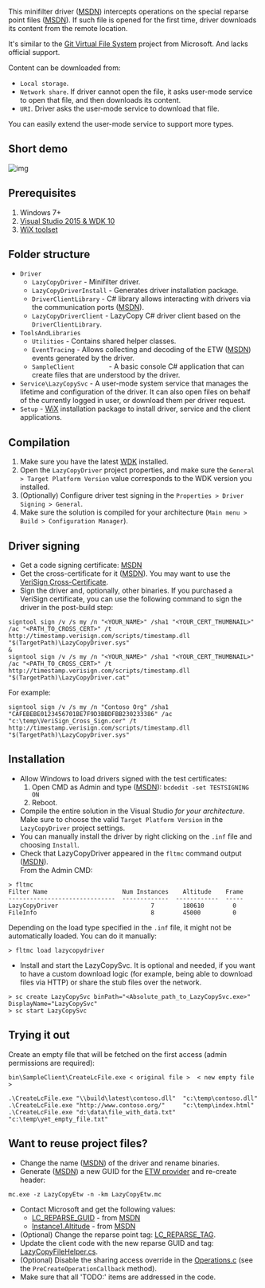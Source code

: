 This minifilter driver ([MSDN](https://msdn.microsoft.com/en-us/library/windows/hardware/ff540402%28v=vs.85%29.aspx?f=255&MSPPError=-2147217396)) intercepts operations on the special reparse point files ([MSDN](https://msdn.microsoft.com/en-us/library/windows/desktop/aa365503(v=vs.85).aspx)). If such file is opened for the first time, driver downloads its content from the remote location.

It's similar to the [Git Virtual File System](https://github.com/Microsoft/GVFS) project from Microsoft. And lacks official support.

Content can be downloaded from:
* `Local storage`.
* `Network share`. If driver cannot open the file, it asks user-mode service to open that file, and then downloads its content.
* `URI`. Driver asks the user-mode service to download that file.

You can easily extend the user-mode service to support more types.

Short demo
-------

![img](https://github.com/aleksk/LazyCopy/blob/master/demo.gif)

Prerequisites
-------

1. Windows 7+
2. [Visual Studio 2015 & WDK 10](https://developer.microsoft.com/en-us/windows/hardware/windows-driver-kit)
3. [WiX toolset](https://wix.codeplex.com/releases/view/624906)

Folder structure
-------

- `Driver`
  - `LazyCopyDriver`        - Minifilter driver.
  - `LazyCopyDriverInstall` - Generates driver installation package.
  - `DriverClientLibrary`   - C# library allows interacting with drivers via the communication ports ([MSDN](https://msdn.microsoft.com/en-us/library/windows/hardware/ff541931(v=vs.85).aspx)).
  - `LazyCopyDriverClient`  - LazyCopy C# driver client based on the `DriverClientLibrary`.
- `ToolsAndLibraries`
  - `Utilities`             - Contains shared helper classes.
  - `EventTracing`          - Allows collecting and decoding of the ETW ([MSDN](https://msdn.microsoft.com/en-us/library/windows/desktop/bb968803(v=vs.85).aspx)) events generated by the driver.
  - `SampleClient         ` - A basic console C# application that can create files that are understood by the driver.
- `Service\LazyCopySvc`     - A user-mode system service that manages the lifetime and configuration of the driver. It can also open files on behalf of the currently logged in user, or download them per driver request.
- `Setup`                   - [WiX](http://wixtoolset.org/) installation package to install driver, service and the client applications.

Compilation
-------

1. Make sure you have the latest [WDK](https://developer.microsoft.com/en-us/windows/hardware/windows-driver-kit) installed.
2. Open the `LazyCopyDriver` project properties, and make sure the `General > Target Platform Version` value corresponds to the WDK version you installed.
3. (Optionally) Configure driver test signing in the `Properties > Driver Signing > General`.
4. Make sure the solution is compiled for your architecture (`Main menu > Build > Configuration Manager`).

Driver signing
-------

* Get a code signing certificate: [MSDN](https://msdn.microsoft.com/en-us/library/windows/hardware/hh801887.aspx)
* Get the cross-certificate for it ([MSDN](https://msdn.microsoft.com/en-us/library/windows/hardware/dn170454(v=vs.85).aspx)). You may want to use the [VeriSign Cross-Certificate](http://go.microsoft.com/fwlink/p/?linkid=321787).
* Sign the driver and, optionally, other binaries.
  If you purchased a VeriSign certificate, you can use the following command to sign the driver in the post-build step:
```
signtool sign /v /s my /n "<YOUR_NAME>" /sha1 "<YOUR_CERT_THUMBNAIL>" /ac "<PATH_TO_CROSS_CERT>" /t http://timestamp.verisign.com/scripts/timestamp.dll "$(TargetPath)\LazyCopyDriver.sys"
&
signtool sign /v /s my /n "<YOUR_NAME>" /sha1 "<YOUR_CERT_THUMBNAIL>" /ac "<PATH_TO_CROSS_CERT>" /t http://timestamp.verisign.com/scripts/timestamp.dll "$(TargetPath)\LazyCopyDriver.cat"
```
For example:
```
signtool sign /v /s my /n "Contoso Org" /sha1 "CAFEBEBE0123456701BE7F9D3BBDFBB230233386" /ac "c:\temp\VeriSign_Cross_Sign.cer" /t http://timestamp.verisign.com/scripts/timestamp.dll "$(TargetPath)\LazyCopyDriver.sys"
```

Installation
-------

* Allow Windows to load drivers signed with the test certificates:
   1. Open CMD as Admin and type ([MSDN](https://msdn.microsoft.com/en-us/library/windows/hardware/ff553484(v=vs.85).aspx)): `bcdedit -set TESTSIGNING ON`
   2. Reboot.
* Compile the entire solution in the Visual Studio <i>for your architecture</i>. Make sure to choose the valid `Target Platform Version` in the `LazyCopyDriver` project settings.
* You can manually install the driver by right clicking on the `.inf` file and choosing `Install`.
* Check that LazyCopyDriver appeared in the `fltmc` command output ([MSDN](https://msdn.microsoft.com/en-us/library/windows/hardware/ff548166(v=vs.85).aspx)).
<br/>From the Admin CMD:
```
> fltmc
Filter Name                     Num Instances    Altitude    Frame
------------------------------  -------------  ------------  -----
LazyCopyDriver                          7        180610        0
FileInfo                                8        45000         0
```
Depending on the load type specified in the `.inf` file, it might not be automatically loaded. You can do it manually:
```
> fltmc load lazycopydriver
```
* Install and start the LazyCopySvc. It is optional and needed, if you want to have a custom download logic (for example, being able to download files via HTTP) or share the stub files over the network.
```
> sc create LazyCopySvc binPath="<Absolute_path_to_LazyCopySvc.exe>" DisplayName="LazyCopySvc"
> sc start LazyCopySvc
```

Trying it out
-------

Create an empty file that will be fetched on the first access (admin permissions are required):
```
bin\SampleClient\CreateLcFile.exe < original file >  < new empty file >

.\CreateLcFile.exe "\\build\latest\contoso.dll"  "c:\temp\contoso.dll"
.\CreateLcFile.exe "http://www.contoso.org/"     "c:\temp\index.html"
.\CreateLcFile.exe "d:\data\file_with_data.txt"  "c:\temp\yet_empty_file.txt"
```

Want to reuse project files?
-------

* Change the name ([MSDN](Driver/LazyCopyDriver/LazyCopyDriver.inf)) of the driver and rename binaries.
* Generate ([MSDN](https://msdn.microsoft.com/en-us/library/windows/desktop/aa385638(v=vs.85).aspx)) a new GUID for the [ETW provider](Driver/LazyCopyDriver/LazyCopyEtw.mc) and re-create header:
```
mc.exe -z LazyCopyEtw -n -km LazyCopyEtw.mc
```
* Contact Microsoft and get the following values:
  - [LC_REPARSE_GUID](Driver/LazyCopyDriver/LazyCopyDriver.c) - from [MSDN](https://msdn.microsoft.com/en-us/library/windows/hardware/dn641624(v=vs.85).aspx)
  - [Instance1.Altitude](Driver/LazyCopyDriver/LazyCopyDriver.inf) - from [MSDN](https://msdn.microsoft.com/en-us/library/windows/hardware/dn508284(v=vs.85).aspx)
* (Optional) Change the reparse point tag: [LC_REPARSE_TAG](Driver/LazyCopyDriver/Globals.h).
* Update the client code with the new reparse GUID and tag: [LazyCopyFileHelper.cs](Driver/LazyCopyDriverClient/LazyCopyFileHelper.cs).
* (Optional) Disable the sharing access override in the [Operations.c](Driver/LazyCopyDriver/Operations.c) (see the `PreCreateOperationCallback` method).
* Make sure that all 'TODO:' items are addressed in the code.
